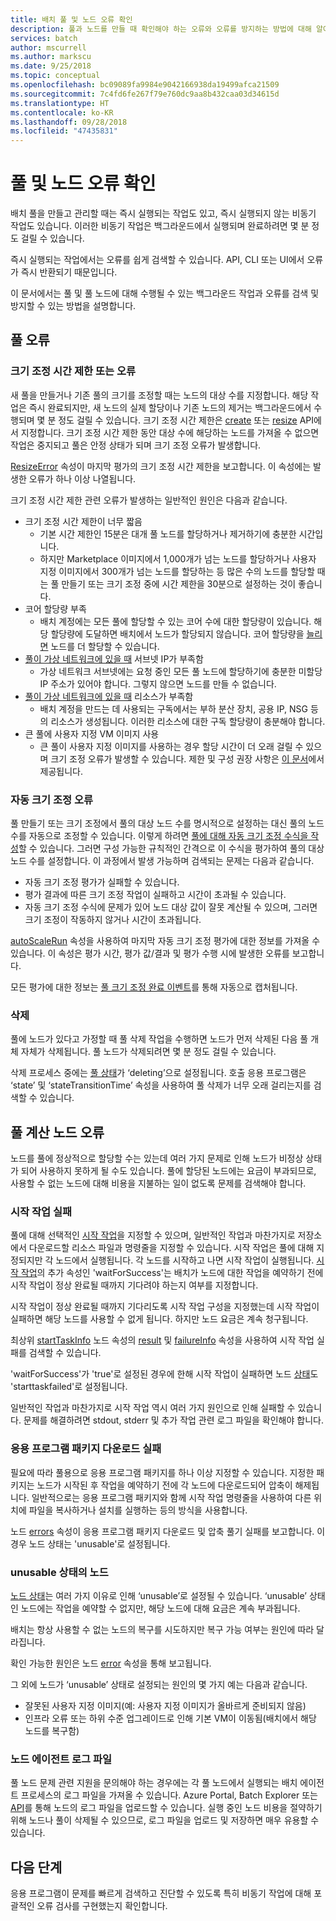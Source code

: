 ```yaml
---
title: 배치 풀 및 노드 오류 확인
description: 풀과 노드를 만들 때 확인해야 하는 오류와 오류를 방지하는 방법에 대해 알아봅니다.
services: batch
author: mscurrell
ms.author: markscu
ms.date: 9/25/2018
ms.topic: conceptual
ms.openlocfilehash: bc09089fa9984e9042166938da19499afca21509
ms.sourcegitcommit: 7c4fd6fe267f79e760dc9aa8b432caa03d34615d
ms.translationtype: HT
ms.contentlocale: ko-KR
ms.lasthandoff: 09/28/2018
ms.locfileid: "47435831"
---
```

# <a name="checking-for-pool-and-node-errors"></a>풀 및 노드 오류 확인

배치 풀을 만들고 관리할 때는 즉시 실행되는 작업도 있고, 즉시 실행되지 않는 비동기 작업도 있습니다. 이러한 비동기 작업은 백그라운드에서 실행되며 완료하려면 몇 분 정도 걸릴 수 있습니다.

즉시 실행되는 작업에서는 오류를 쉽게 검색할 수 있습니다. API, CLI 또는 UI에서 오류가 즉시 반환되기 때문입니다.

이 문서에서는 풀 및 풀 노드에 대해 수행될 수 있는 백그라운드 작업과 오류를 검색 및 방지할 수 있는 방법을 설명합니다.

## <a name="pool-errors"></a>풀 오류

### <a name="resize-timeout-or-failure"></a>크기 조정 시간 제한 또는 오류

새 풀을 만들거나 기존 풀의 크기를 조정할 때는 노드의 대상 수를 지정합니다.  해당 작업은 즉시 완료되지만, 새 노드의 실제 할당이나 기존 노드의 제거는 백그라운드에서 수행되며 몇 분 정도 걸릴 수 있습니다.  크기 조정 시간 제한은 [create](https://docs.microsoft.com/rest/api/batchservice/pool/add) 또는 [resize](https://docs.microsoft.com/rest/api/batchservice/pool/resize) API에서 지정합니다. 크기 조정 시간 제한 동안 대상 수에 해당하는 노드를 가져올 수 없으면 작업은 중지되고 풀은 안정 상태가 되며 크기 조정 오류가 발생합니다.

[ResizeError](https://docs.microsoft.com/rest/api/batchservice/pool/get#resizeerror) 속성이 마지막 평가의 크기 조정 시간 제한을 보고합니다. 이 속성에는 발생한 오류가 하나 이상 나열됩니다.

크기 조정 시간 제한 관련 오류가 발생하는 일반적인 원인은 다음과 같습니다.
- 크기 조정 시간 제한이 너무 짧음
  - 기본 시간 제한인 15분은 대개 풀 노드를 할당하거나 제거하기에 충분한 시간입니다.
  - 하지만 Marketplace 이미지에서 1,000개가 넘는 노드를 할당하거나 사용자 지정 이미지에서 300개가 넘는 노드를 할당하는 등 많은 수의 노드를 할당할 때는 풀 만들기 또는 크기 조정 중에 시간 제한을 30분으로 설정하는 것이 좋습니다.
- 코어 할당량 부족
  - 배치 계정에는 모든 풀에 할당할 수 있는 코어 수에 대한 할당량이 있습니다.  해당 할당량에 도달하면 배치에서 노드가 할당되지 않습니다.  코어 할당량을 [늘리면](https://docs.microsoft.com/azure/batch/batch-quota-limit) 노드를 더 할당할 수 있습니다.
- [풀이 가상 네트워크에 있을 때](https://docs.microsoft.com/azure/batch/batch-virtual-network) 서브넷 IP가 부족함
  - 가상 네트워크 서브넷에는 요청 중인 모든 풀 노드에 할당하기에 충분한 미할당 IP 주소가 있어야 합니다. 그렇지 않으면 노드를 만들 수 없습니다.
- [풀이 가상 네트워크에 있을 때](https://docs.microsoft.com/azure/batch/batch-virtual-network) 리소스가 부족함
  - 배치 계정을 만드는 데 사용되는 구독에서는 부하 분산 장치, 공용 IP, NSG 등의 리소스가 생성됩니다.  이러한 리소스에 대한 구독 할당량이 충분해야 합니다.
- 큰 풀에 사용자 지정 VM 이미지 사용
  - 큰 풀이 사용자 지정 이미지를 사용하는 경우 할당 시간이 더 오래 걸릴 수 있으며 크기 조정 오류가 발생할 수 있습니다.  제한 및 구성 권장 사항은 [이 문서](https://docs.microsoft.com/azure/batch/batch-custom-images)에서 제공됩니다. 

### <a name="auto-scale-failures"></a>자동 크기 조정 오류

풀 만들기 또는 크기 조정에서 풀의 대상 노드 수를 명시적으로 설정하는 대신 풀의 노드 수를 자동으로 조정할 수 있습니다.  이렇게 하려면 [풀에 대해 자동 크기 조정 수식을 작성](https://docs.microsoft.com/azure/batch/batch-automatic-scaling)할 수 있습니다. 그러면 구성 가능한 규칙적인 간격으로 이 수식을 평가하여 풀의 대상 노드 수를 설정합니다.  이 과정에서 발생 가능하며 검색되는 문제는 다음과 같습니다.

- 자동 크기 조정 평가가 실패할 수 있습니다.
- 평가 결과에 따른 크기 조정 작업이 실패하고 시간이 초과될 수 있습니다.
- 자동 크기 조정 수식에 문제가 있어 노드 대상 값이 잘못 계산될 수 있으며, 그러면 크기 조정이 작동하지 않거나 시간이 초과됩니다.

[autoScaleRun](https://docs.microsoft.com/rest/api/batchservice/pool/get#autoscalerun) 속성을 사용하여 마지막 자동 크기 조정 평가에 대한 정보를 가져올 수 있습니다. 이 속성은 평가 시간, 평가 값/결과 및 평가 수행 시에 발생한 오류를 보고합니다.

모든 평가에 대한 정보는 [풀 크기 조정 완료 이벤트](https://docs.microsoft.com/azure/batch/batch-pool-resize-complete-event)를 통해 자동으로 캡처됩니다.

### <a name="delete"></a>삭제

풀에 노드가 있다고 가정할 때 풀 삭제 작업을 수행하면 노드가 먼저 삭제된 다음 풀 개체 자체가 삭제됩니다.  풀 노드가 삭제되려면 몇 분 정도 걸릴 수 있습니다.

삭제 프로세스 중에는 [풀 상태](https://docs.microsoft.com/rest/api/batchservice/pool/get#poolstate)가 ‘deleting’으로 설정됩니다.  호출 응용 프로그램은 ‘state’ 및 ‘stateTransitionTime’ 속성을 사용하여 풀 삭제가 너무 오래 걸리는지를 검색할 수 있습니다.

## <a name="pool-compute-node-errors"></a>풀 계산 노드 오류

노드를 풀에 정상적으로 할당할 수는 있는데 여러 가지 문제로 인해 노드가 비정상 상태가 되어 사용하지 못하게 될 수도 있습니다.  풀에 할당된 노드에는 요금이 부과되므로, 사용할 수 없는 노드에 대해 비용을 지불하는 일이 없도록 문제를 검색해야 합니다.

### <a name="start-task-failure"></a>시작 작업 실패

풀에 대해 선택적인 [시작 작업](https://docs.microsoft.com/rest/api/batchservice/pool/add#starttask)을 지정할 수 있으며,  일반적인 작업과 마찬가지로 저장소에서 다운로드할 리소스 파일과 명령줄을 지정할 수 있습니다.  시작 작업은 풀에 대해 지정되지만 각 노드에서 실행됩니다. 각 노드를 시작하고 나면 시작 작업이 실행됩니다.  [시작 작업](https://docs.microsoft.com/rest/api/batchservice/pool/add#starttask)의 추가 속성인 'waitForSuccess'는 배치가 노드에 대한 작업을 예약하기 전에 시작 작업이 정상 완료될 때까지 기다려야 하는지 여부를 지정합니다.

시작 작업이 정상 완료될 때까지 기다리도록 시작 작업 구성을 지정했는데 시작 작업이 실패하면 해당 노드를 사용할 수 없게 됩니다. 하지만 노드 요금은 계속 청구됩니다.

최상위 [startTaskInfo](https://docs.microsoft.com/rest/api/batchservice/computenode/get#starttaskinformation) 노드 속성의 [result](https://docs.microsoft.com/rest/api/batchservice/computenode/get#taskexecutionresult) 및 [failureInfo](https://docs.microsoft.com/rest/api/batchservice/computenode/get#taskfailureinformation) 속성을 사용하여 시작 작업 실패를 검색할 수 있습니다.

'waitForSuccess'가 'true'로 설정된 경우에 한해 시작 작업이 실패하면 노드 [상태](https://docs.microsoft.com/rest/api/batchservice/computenode/get#computenodestate)도 'starttaskfailed'로 설정됩니다.

일반적인 작업과 마찬가지로 시작 작업 역시 여러 가지 원인으로 인해 실패할 수 있습니다.  문제를 해결하려면 stdout, stderr 및 추가 작업 관련 로그 파일을 확인해야 합니다.

### <a name="application-package-download-failure"></a>응용 프로그램 패키지 다운로드 실패

필요에 따라 풀용으로 응용 프로그램 패키지를 하나 이상 지정할 수 있습니다. 지정한 패키지는 노드가 시작된 후 작업을 예약하기 전에 각 노드에 다운로드되어 압축이 해제됩니다.  일반적으로는 응용 프로그램 패키지와 함께 시작 작업 명령줄을 사용하여 다른 위치에 파일을 복사하거나 설치를 실행하는 등의 방식을 사용합니다.

노드 [errors](https://docs.microsoft.com/rest/api/batchservice/computenode/get#computenodeerror) 속성이 응용 프로그램 패키지 다운로드 및 압축 풀기 실패를 보고합니다.  이 경우 노드 상태는 'unusable'로 설정됩니다.

### <a name="node-in-unusable-state"></a>unusable 상태의 노드

[노드 상태](https://docs.microsoft.com/rest/api/batchservice/computenode/get#computenodestate)는 여러 가지 이유로 인해 ‘unusable’로 설정될 수 있습니다.  ‘unusable’ 상태인 노드에는 작업을 예약할 수 없지만, 해당 노드에 대해 요금은 계속 부과됩니다.

배치는 항상 사용할 수 없는 노드의 복구를 시도하지만 복구 가능 여부는 원인에 따라 달라집니다.

확인 가능한 원인은 노드 [error](https://docs.microsoft.com/rest/api/batchservice/computenode/get#computenodeerror) 속성을 통해 보고됩니다.

그 외에 노드가 ‘unusable’ 상태로 설정되는 원인의 몇 가지 예는 다음과 같습니다.

- 잘못된 사용자 지정 이미지(예: 사용자 지정 이미지가 올바르게 준비되지 않음)
- 인프라 오류 또는 하위 수준 업그레이드로 인해 기본 VM이 이동됨(배치에서 해당 노드를 복구함)

### <a name="node-agent-log-files"></a>노드 에이전트 로그 파일

풀 노드 문제 관련 지원을 문의해야 하는 경우에는 각 풀 노드에서 실행되는 배치 에이전트 프로세스의 로그 파일을 가져올 수 있습니다.  Azure Portal, Batch Explorer 또는 [API](https://docs.microsoft.com/rest/api/batchservice/computenode/uploadbatchservicelogs)를 통해 노드의 로그 파일을 업로드할 수 있습니다.  실행 중인 노드 비용을 절약하기 위해 노드나 풀이 삭제될 수 있으므로, 로그 파일을 업로드 및 저장하면 매우 유용할 수 있습니다.

## <a name="next-steps"></a>다음 단계

응용 프로그램이 문제를 빠르게 검색하고 진단할 수 있도록 특히 비동기 작업에 대해 포괄적인 오류 검사를 구현했는지 확인합니다.
